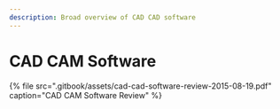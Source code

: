 ```yaml
---
description: Broad overview of CAD CAD software
---
```


# CAD CAM Software

{% file src=".gitbook/assets/cad-cad-software-review-2015-08-19.pdf" caption="CAD CAM Software Review" %}

